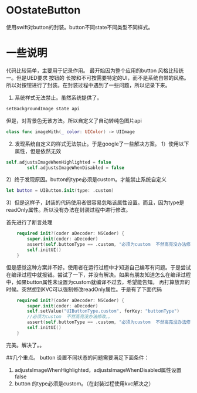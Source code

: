 # OOstateButton
使用swift对button的封装。button不同state不同类型不同样式。
# 一些说明
代码比较简单，主要用于记录作用。
最开始因为整个应用的button 风格比较统一。但是UED要求 按钮的 长按和不可按需要特定的UI，而不是系统自带的风格。所以对按钮进行了封装。在封装过程中遇到了一些问题，所以记录下来。

1. 系统样式无法禁止。虽然系统提供了。

```swift
setBackgroundImage state api
```


但是，对背景色无该方法。所以自定义了自动转纯色图片api


```swift
class func imageWith(_ color: UIColor) -> UIImage
```

2. 发现系统自定义的样式无法禁止。于是google了一些解决方案。
1）使用以下属性，但是依然无效

```swift
self.adjustsImageWhenHighlighted = false
        self.adjustsImageWhenDisabled = false
```
2）终于发现原因。button的type必须是custom。才能禁止系统自定义
```swift
let button = UIButton.init(type: .custom)
```

3）但是这样子，封装的代码使用者很容易忽略该属性设置。而且，因为type是readOnly属性。所以没有办法在封装过程中进行修改。

首先进行了断言处理
```swift
    required init?(coder aDecoder: NSCoder) {
        super.init(coder: aDecoder)
        assert(self.buttonType == .custom, "必须为custom  不然高亮没办法修改")
        self.initUI()
    }
```

但是感觉这种方案并不好。使用者在运行过程中才知道自己编写有问题。于是尝试在编译过程中就报错。尝试了一下，并没有解决。如果有朋友知道怎么在编译过程中，如果button属性未设置为custom就编译不过去，希望能告知。
再打算放弃的时候。突然想到KVC可以强制修改readOnly属性。于是有了下面代码
```swift
    required init?(coder aDecoder: NSCoder) {
        super.init(coder: aDecoder)
        self.setValue("UIButtonType.custom", forKey: "buttonType")
        //必须为custom  不然高亮没办法修改。。
        assert(self.buttonType == .custom, "必须为custom  不然高亮没办法修改")
        self.initUI()
    }
```
完美。解决了。。
        

##几个重点。
button 设置不同状态的问题需要满足下面条件：
1.  adjustsImageWhenHighlighted，adjustsImageWhenDisabled属性设置false
2.  button 的type必须是custom。（在封装过程使用kvc解决之）

